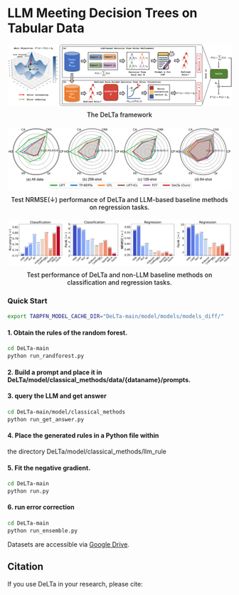 # LLM Meeting Decision Trees on Tabular Data




<div style="text-align: center; margin: 20px 0;">
  <img src="picture/framework1-1.png" alt="The DeLTa framework" style="max-width: 100%; height: auto;">
  <p style="margin-top: 8px; font-weight: 500;">The DeLTa framework</p>
</div>

<div style="text-align: center; margin: 20px 0;">
  <img src="picture/radio-1.png" alt="Test NRMSE performance on regression tasks" style="max-width: 100%; height: auto;">
  <p style="margin-top: 8px; font-weight: 500;">Test NRMSE(↓) performance of DeLTa and LLM-based baseline methods on regression tasks.</p>
</div>

<div style="text-align: center; margin: 20px 0;">
  <img src="picture/nonLLM-1.png" alt="Test performance on classification and regression tasks" style="max-width: 100%; height: auto;">
  <p style="margin-top: 8px; font-weight: 500;">Test performance of DeLTa and non-LLM baseline methods on classification and regression tasks.</p>
</div>

### Quick Start

```bash
export TABPFN_MODEL_CACHE_DIR="DeLTa-main/model/models/models_diff/"
```

#### 1. Obtain the rules of the random forest.
 
```bash
cd DeLTa-main
python run_randforest.py
```

#### 2. Build a prompt and place it in DeLTa/model/classical_methods/data/{dataname}/prompts.


#### 3. query the LLM and get answer
```bash
cd DeLTa-main/model/classical_methods
python run_get_answer.py
```

#### 4. Place the generated rules in a Python file within 
the directory DeLTa/model/classical_methods/llm_rule
#### 5. Fit the negative gradient.
    
```bash
cd DeLTa-main
python run.py
```
#### 6. run  error correction
    
```bash
cd DeLTa-main
python run_ensemble.py
```
Datasets are accessible via [Google Drive](https://drive.google.com/open?id=1JIsivUoM4qeM3MY9jNpXjJJH4VplndCy&usp=drive_fs).



## Citation

If you use DeLTa in your research, please cite:

```bibtex

```
